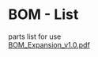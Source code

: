 # BOM - List

parts list for use<br>
[BOM_Expansion_v1.0.pdf](https://github.com/CrackXT/Own_RPI_Expansion_PCB/files/13403856/BOM_Expansion_v1.0.pdf)
